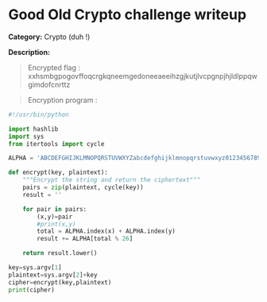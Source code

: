 # Good Old Crypto challenge writeup

**Category:** Crypto (duh !)

**Description:**

> Encrypted flag : xxhsmbgpogovffoqcrgkqneemgedoneeaeeihzgjkutjlvcpgnpjhjldlppqwgimdofcnrttz

> Encryption program :
```python
#!/usr/bin/python

import hashlib
import sys
from itertools import cycle

ALPHA = 'ABCDEFGHIJKLMNOPQRSTUVWXYZabcdefghijklmnopqrstuvwxyz0123456789_{}'

def encrypt(key, plaintext):
    """Encrypt the string and return the ciphertext"""
    pairs = zip(plaintext, cycle(key))
    result = ''

    for pair in pairs:
        (x,y)=pair
        #print(x,y)
        total = ALPHA.index(x) + ALPHA.index(y)
        result += ALPHA[total % 26]

    return result.lower()

key=sys.argv[1]
plaintext=sys.argv[2]+key
cipher=encrypt(key,plaintext)
print(cipher)
```
